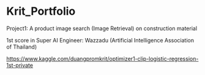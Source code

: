 # Krit_Portfolio

Project1: A product image search (Image Retrieval) on construction material

1st score in Super AI Engineer: Wazzadu (Artificial Intelligence Association of Thailand)

https://www.kaggle.com/duangpromkrit/optimizer1-clip-logistic-regression-1st-private
